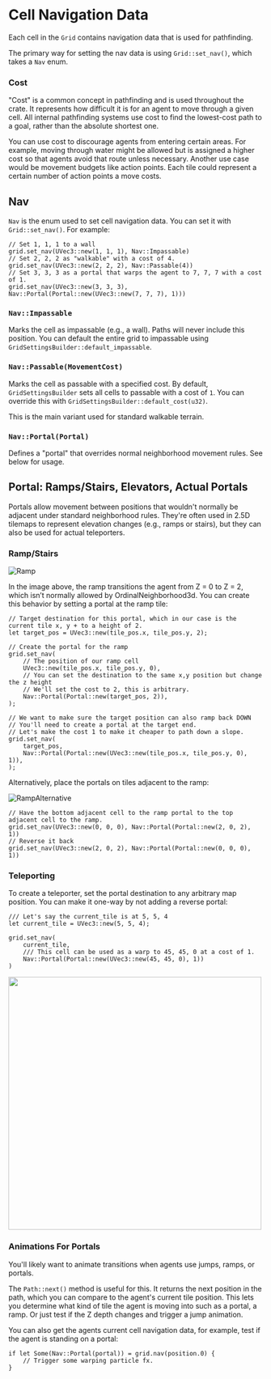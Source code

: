 # Cell Navigation Data

Each cell in the `Grid` contains navigation data that is used for pathfinding.

The primary way for setting the nav data is using `Grid::set_nav()`, which takes a `Nav` enum.

### Cost
"Cost" is a common concept in pathfinding and is used throughout the crate. It represents how difficult it is for an agent to move through a given cell. All internal pathfinding systems use cost to find the lowest-cost path to a goal, rather than the absolute shortest one.

You can use cost to discourage agents from entering certain areas. For example, moving through water might be allowed but is assigned a higher cost so that agents avoid that route unless necessary. Another use case would be movement budgets like action points. Each tile could represent a certain number of action points a move costs.

## Nav
`Nav` is the enum used to set cell navigation data. You can set it with `Grid::set_nav()`. For example:

```rust,no_run
// Set 1, 1, 1 to a wall
grid.set_nav(UVec3::new(1, 1, 1), Nav::Impassable)
// Set 2, 2, 2 as "walkable" with a cost of 4.
grid.set_nav(UVec3::new(2, 2, 2), Nav::Passable(4))
// Set 3, 3, 3 as a portal that warps the agent to 7, 7, 7 with a cost of 1.
grid.set_nav(UVec3::new(3, 3, 3), Nav::Portal(Portal::new(UVec3::new(7, 7, 7), 1))) 
```

### `Nav::Impassable`
Marks the cell as impassable (e.g., a wall). Paths will never include this position.
You can default the entire grid to impassable using `GridSettingsBuilder::default_impassable`.

### `Nav::Passable(MovementCost)`

Marks the cell as passable with a specified cost.
By default, `GridSettingsBuilder` sets all cells to passable with a cost of `1`. You can override this with `GridSettingsBuilder::default_cost(u32)`.

This is the main variant used for standard walkable terrain.

### `Nav::Portal(Portal)`

Defines a "portal" that overrides normal neighborhood movement rules. See below for usage.

## Portal: Ramps/Stairs, Elevators, Actual Portals

Portals allow movement between positions that wouldn't normally be adjacent under standard neighborhood rules. They're often used in 2.5D tilemaps to represent elevation changes (e.g., ramps or stairs), but they can also be used for actual teleporters.

### Ramp/Stairs
![Ramp](../images/rampsamecell.png)

In the image above, the ramp transitions the agent from Z = 0 to Z = 2, which isn’t normally allowed by OrdinalNeighborhood3d. You can create this behavior by setting a portal at the ramp tile:

```rust,no_run
// Target destination for this portal, which in our case is the current tile x, y + to a height of 2.
let target_pos = UVec3::new(tile_pos.x, tile_pos.y, 2);

// Create the portal for the ramp
grid.set_nav(
    // The position of our ramp cell
    UVec3::new(tile_pos.x, tile_pos.y, 0),
    // You can set the destination to the same x,y position but change the z height
    // We'll set the cost to 2, this is arbitrary.
    Nav::Portal(Portal::new(target_pos, 2)),
);

// We want to make sure the target position can also ramp back DOWN
// You'll need to create a portal at the target end.
// Let's make the cost 1 to make it cheaper to path down a slope.
grid.set_nav(
    target_pos,
    Nav::Portal(Portal::new(UVec3::new(tile_pos.x, tile_pos.y, 0), 1)),
);
```

Alternatively, place the portals on tiles adjacent to the ramp:

![RampAlternative](../images/ramp.png)

```rust,no_run
// Have the bottom adjacent cell to the ramp portal to the top adjacent cell to the ramp.
grid.set_nav(UVec3::new(0, 0, 0), Nav::Portal(Portal::new(2, 0, 2), 1))
// Reverse it back
grid.set_nav(UVec3::new(2, 0, 2), Nav::Portal(Portal::new(0, 0, 0), 1))
```

### Teleporting

To create a teleporter, set the portal destination to any arbitrary map position. You can make it one-way by not adding a reverse portal:

```rust,no_run
/// Let's say the current_tile is at 5, 5, 4
let current_tile = UVec3::new(5, 5, 4);

grid.set_nav(
    current_tile,
    /// This cell can be used as a warp to 45, 45, 0 at a cost of 1.
    Nav::Portal(Portal::new(UVec3::new(45, 45, 0), 1))
)
```

<img src="../images/portal.png" width="500"/>


### Animations For Portals
You'll likely want to animate transitions when agents use jumps, ramps, or portals.

The `Path::next()` method is useful for this. It returns the next position in the path, which you can compare to the agent's current tile position. This lets you determine what kind of tile the agent is moving into such as a portal, a ramp. Or just test if the Z depth changes and trigger a jump animation.

You can also get the agents current cell navigation data, for example, test if the agent is standing on a portal:

```rust,no_run
if let Some(Nav::Portal(portal)) = grid.nav(position.0) {
    // Trigger some warping particle fx.
}
```